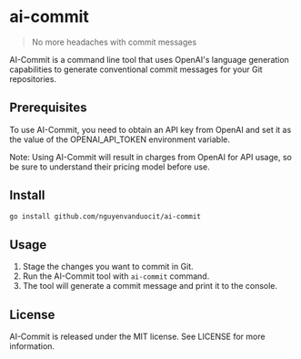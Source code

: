 # ai-commit

> No more headaches with commit messages

AI-Commit is a command line tool that uses OpenAI's language generation capabilities to generate conventional commit messages for your Git repositories.

## Prerequisites

To use AI-Commit, you need to obtain an API key from OpenAI and set it as the value of the OPENAI_API_TOKEN environment variable.

Note: Using AI-Commit will result in charges from OpenAI for API usage, so be sure to understand their pricing model before use.

## Install

```bash
go install github.com/nguyenvanduocit/ai-commit
```

## Usage

1. Stage the changes you want to commit in Git.
2. Run the AI-Commit tool with `ai-commit` command.
3. The tool will generate a commit message and print it to the console.

## License
AI-Commit is released under the MIT license. See LICENSE for more information.

